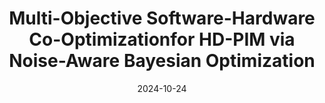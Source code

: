 ---
title: "Multi-Objective Software-Hardware Co-Optimizationfor HD-PIM via Noise-Aware Bayesian Optimization"
collection: publications
category: peerreview
permalink: /publication/2024-10-24-baysian
date: 2024-10-24
venue: 'ACM/IEEE International Conference on Computer-Aided Design (ICCAD)'
citation: 'Chien-Yi Yang, Minxuan Zhou, Flavio Ponzina, Suraj Sathya Prakash, Raid Ayoub, Pietro Mercati, Mahesh Subedar, and Tajana Rosing, “Multi-Objective Software-Hardware Co-Optimizationfor HD-PIM via Noise-Aware Bayesian Optimization”, ACM/IEEE International Conference on Computer-Aided Design (ICCAD), 2024'
---
